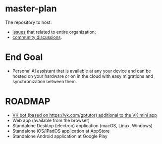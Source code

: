 # master-plan

The repository to host:
* [issues](https://github.com/deep-assistant/master-plan/issues) that related to entire organization;
* [community discussions](https://github.com/deep-assistant/master-plan/discussions).

# End Goal

* Personal AI assistant that is available at any your device and can be hosted on your hardware or on in the cloud with easy migrations and synchronization between them.


# ROADMAP

* [VK bot (based on https://vk.com/gptutor) additional to the VK mini app](https://github.com/deep-assistant/master-plan/issues/1) 
* Web app (available from the browser)
* Standalone Desktop (electron) application (macOS, Linux, Windows)
* Standalone iOS/iPadOS application at AppStore
* Standalone Android application at Google Play




